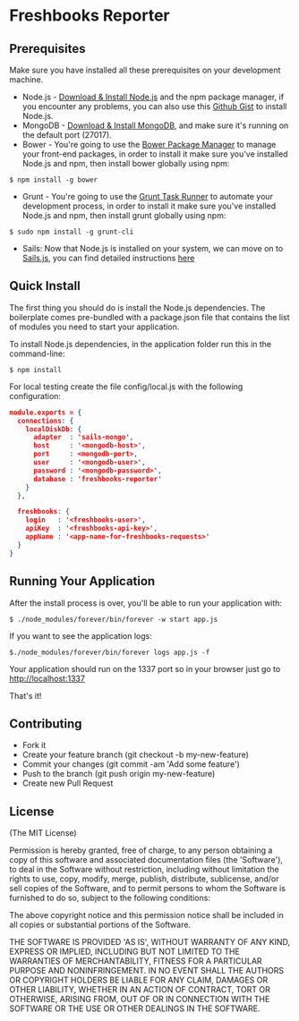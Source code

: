 # Freshbooks Reporter

## Prerequisites

Make sure you have installed all these prerequisites on your development machine.
* Node.js - [Download & Install Node.js](http://www.nodejs.org/download/) and the npm package manager, if you encounter any problems, you can also use this [Github Gist](https://gist.github.com/isaacs/579814) to install Node.js.
* MongoDB - [Download & Install MongoDB](http://www.mongodb.org/downloads), and make sure it's running on the default port (27017).
* Bower - You're going to use the [Bower Package Manager](http://bower.io/) to manage your front-end packages, in order to install it make sure you've installed Node.js and npm, then install bower globally using npm:

```
$ npm install -g bower
```

* Grunt - You're going to use the [Grunt Task Runner](http://gruntjs.com/) to automate your development process, in order to install it make sure you've installed Node.js and npm, then install grunt globally using npm:

```
$ sudo npm install -g grunt-cli
```

* Sails: Now that Node.js is installed on your system, we can move on to [Sails.js](http://sailsjs.org/), you can find detailed instructions [here](https://github.com/balderdashy/sails-docs/blob/master/getting-started/getting-started.md)

## Quick Install

The first thing you should do is install the Node.js dependencies. The boilerplate comes pre-bundled with a package.json file that contains the list of modules you need to start your application.

To install Node.js dependencies, in the application folder run this in the command-line:

```
$ npm install
```

For local testing create the file config/local.js with the following configuration:

```json
module.exports = {
  connections: {
    localDiskDb: {
      adapter  : 'sails-mongo',
      host     : '<mongodb-host>',
      port     : <mongodb-port>,
      user     : '<mongodb-user>',
      password : '<mongodb-password>',
      database : 'freshbooks-reporter'
    }
  },

  freshbooks: {
    login   : '<freshbooks-user>',
    apiKey  : '<freshbooks-api-key>',
    appName : '<app-name-for-freshbooks-requests>'
  }
}
```

## Running Your Application
After the install process is over, you'll be able to run your application with:

```
$ ./node_modules/forever/bin/forever -w start app.js
```

If you want to see the application logs:

```
$./node_modules/forever/bin/forever logs app.js -f
```

Your application should run on the 1337 port so in your browser just go to [http://localhost:1337](http://localhost:1337)

That's it!

## Contributing

- Fork it
- Create your feature branch (git checkout -b my-new-feature)
- Commit your changes (git commit -am 'Add some feature')
- Push to the branch (git push origin my-new-feature)
- Create new Pull Request

## License
(The MIT License)

Permission is hereby granted, free of charge, to any person obtaining
a copy of this software and associated documentation files (the
'Software'), to deal in the Software without restriction, including
without limitation the rights to use, copy, modify, merge, publish,
distribute, sublicense, and/or sell copies of the Software, and to
permit persons to whom the Software is furnished to do so, subject to
the following conditions:

The above copyright notice and this permission notice shall be
included in all copies or substantial portions of the Software.

THE SOFTWARE IS PROVIDED 'AS IS', WITHOUT WARRANTY OF ANY KIND,
EXPRESS OR IMPLIED, INCLUDING BUT NOT LIMITED TO THE WARRANTIES OF
MERCHANTABILITY, FITNESS FOR A PARTICULAR PURPOSE AND NONINFRINGEMENT.
IN NO EVENT SHALL THE AUTHORS OR COPYRIGHT HOLDERS BE LIABLE FOR ANY
CLAIM, DAMAGES OR OTHER LIABILITY, WHETHER IN AN ACTION OF CONTRACT,
TORT OR OTHERWISE, ARISING FROM, OUT OF OR IN CONNECTION WITH THE
SOFTWARE OR THE USE OR OTHER DEALINGS IN THE SOFTWARE.
